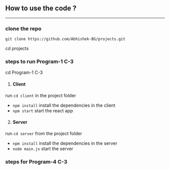 ## How to use the code ?
---
###  clone the repo
```git clone https://github.com/Abhishek-BG/projects.git```

cd projects

### steps to run Program-1 C-3

  cd Program-1 C-3

1.   ####   Client
 run ```cd client``` in the project folder
- ``` npm install ``` install the dependencies in the client 
- ```npm start``` start the react app
2.   ####   Server
run ```cd server``` from the project folder
-  ```npm install``` install the dependencies in the server
-   ```node main.js``` start the server

### steps for Program-4 C-3